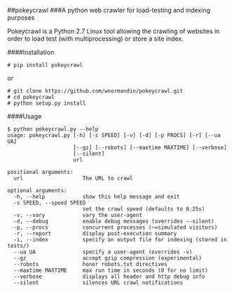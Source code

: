 ##pokeycrawl
###A python web crawler for load-testing and indexing purposes

Pokeycrawl is a Python 2.7 Linux tool allowing the crawling of websites
in order to load test (with multiprocessing) or store a site index.

####Installation

```
# pip install pokeycrawl
```
or

```
# git clone https://github.com/wnormandin/pokeycrawl.git
# cd pokeycrawl
# python setup.py install
```

####Usage

```
$ python pokeycrawl.py --help
usage: pokeycrawl.py [-h] [-s SPEED] [-v] [-d] [-p PROCS] [-r] [--ua UA]
                     [--gz] [--robots] [--maxtime MAXTIME] [--verbose]
                     [--silent]
                     url

positional arguments:
  url                   The URL to crawl

optional arguments:
  -h, --help            show this help message and exit
  -s SPEED, --speed SPEED
                        set the crawl speed (defaults to 0.25s)
  -v, --vary            vary the user-agent
  -d, --debug           enable debug messages (overrides --silent)
  -p, --procs           concurrent processes (~=simulated visitors)
  -r, --report          display post-execution summary
  -i, --index           specify an output file for indexing (stored in tests/)
  --ua UA               specify a user-agent (overrides -v)
  --gz                  accept gzip compression (experimental)
  --robots              honor robots.txt directives
  --maxtime MAXTIME     max run time in seconds (0 for no limit)
  --verbose             displays all header and http debug info
  --silent              silences URL crawl notifications
```
